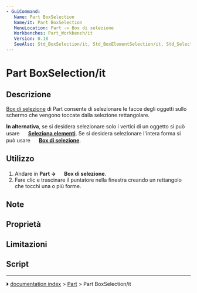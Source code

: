 ```yaml
---
- GuiCommand:
   Name: Part BoxSelection
   Name/it: Part BoxSelection
   MenuLocation: Part -> Box di selezione
   Workbenches: Part_Workbench/it
   Version: 0.18
   SeeAlso: Std_BoxSelection/it, Std_BoxElementSelection/it, Std_SelectAll/it
---
```


# Part BoxSelection/it

## Descrizione

[Box di selezione](Part_BoxSelection/it.md) di Part consente di selezionare le facce degli oggetti sullo schermo che vengono toccate dalla selezione rettangolare.

**In alternativa**, se si desidera selezionare solo i vertici di un oggetto si può usare **<img src="images/Std_BoxElementSelection.svg" width=16px> [Seleziona elementi](Std_BoxElementSelection/it.md)**. Se si desidera selezionare l\'intera forma si può usare **<img src="images/Std_BoxSelection.svg" width=16px> [Box di selezione](Std_BoxSelection/it.md)**.

## Utilizzo

1.  Andare in **Part → <img src="images/Part_BoxSelection.svg" width=16px> Box di selezione**.
2.  Fare clic e trascinare il puntatore nella finestra creando un rettangolo che tocchi una o più forme.

## Note

## Proprietà

## Limitazioni

## Script



---
⏵ [documentation index](../README.md) > [Part](Part_Workbench.md) > Part BoxSelection/it
